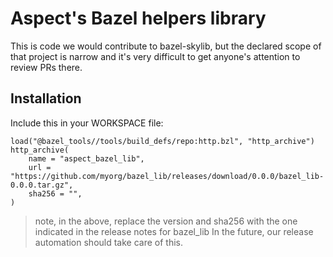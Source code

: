 # Aspect's Bazel helpers library

This is code we would contribute to bazel-skylib,
but the declared scope of that project is narrow
and it's very difficult to get anyone's attention
to review PRs there.

## Installation

Include this in your WORKSPACE file:

```starlark
load("@bazel_tools//tools/build_defs/repo:http.bzl", "http_archive")
http_archive(
    name = "aspect_bazel_lib",
    url = "https://github.com/myorg/bazel_lib/releases/download/0.0.0/bazel_lib-0.0.0.tar.gz",
    sha256 = "",
)
```

> note, in the above, replace the version and sha256 with the one indicated
> in the release notes for bazel_lib
> In the future, our release automation should take care of this.
